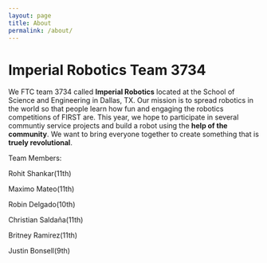 ```yaml
---
layout: page
title: About
permalink: /about/
---
```

# Imperial Robotics Team 3734

We FTC team 3734 called **Imperial Robotics** located at the School of Science and Engineering in Dallas, TX. Our mission is to 
spread robotics in the world so that people learn how fun and engaging the robotics competitions of FIRST are. This year,
we hope to participate in several communtiy service projects and build a robot using the **help of the community**. We
want to bring everyone together to create something that is **truely revolutional**.

Team Members:

Rohit Shankar(11th)

Maximo Mateo(11th)

Robin Delgado(10th)

Christian Saldaña(11th)

Britney Ramirez(11th)

Justin Bonsell(9th)

